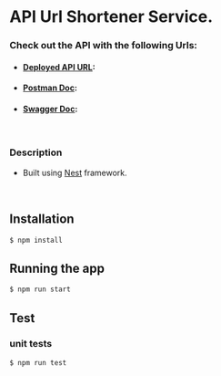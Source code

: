 # **API Url Shortener Service**.

### Check out the API with the following Urls:
-  #### [Deployed API URL](https://url-api-shortner.herokuapp.com/):
-  #### [Postman Doc](https://documenter.getpostman.com/view/3166095/TWDamv1K):
- #### [Swagger Doc](https://url-api-shortner.herokuapp.com/docs):
<br />

### Description
-  Built using [Nest](https://github.com/nestjs/nest) framework.

<br />

## Installation
```bash
$ npm install
```

## Running the app
```bash
$ npm run start
```

## Test
### unit tests
```bash
$ npm run test
```

